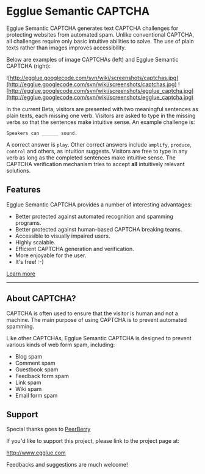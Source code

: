 # Egglue Semantic CAPTCHA #

Egglue Semantic CAPTCHA generates text CAPTCHA challenges for protecting websites from automated spam. Unlike conventional CAPTCHA, all challenges require only basic intuitive abilities to solve. The use of plain texts rather than images improves accessibility.

Below are examples of image CAPTCHAs (left) and Egglue Semantic CAPTCHA (right):

![http://egglue.googlecode.com/svn/wiki/screenshots/captchas.jpg](http://egglue.googlecode.com/svn/wiki/screenshots/captchas.jpg)    ![http://egglue.googlecode.com/svn/wiki/screenshots/egglue_captcha.jpg](http://egglue.googlecode.com/svn/wiki/screenshots/egglue_captcha.jpg)

In the current Beta, visitors are presented with two meaningful sentences as plain texts, each missing one verb. Visitors are asked to type in the missing verbs so that the sentences make intuitive sense. An example challenge is:

`Speakers can ______ sound.`

A correct answer is `play`. Other correct answers include `amplify`, `produce`, `control` and others, as intuition suggests. Visitors are free to type in any verb as long as the completed sentences make intuitive sense. The CAPTCHA verification mechanism tries to accept **all** intuitively relevant solutions.

## Features ##
Egglue Semantic CAPTCHA provides a number of interesting advantages:
  * Better protected against automated recognition and spamming programs.
  * Better protected against human-based CAPTCHA breaking teams.
  * Accessible to visually impaired users.
  * Highly scalable.
  * Efficient CAPTCHA generation and verification.
  * More enjoyable for the user.
  * It's free! :-)

[Learn more](http://code.google.com/p/egglue/wiki/Summary)


---

## About CAPTCHA? ##

CAPTCHA is often used to ensure that the visitor is human and not a machine. The main purpose of using CAPTCHA is to prevent automated spamming.

Like other CAPTCHAs, Egglue Semantic CAPTCHA is designed to prevent various kinds of web form spam, including:
  * Blog spam
  * Comment spam
  * Guestbook spam
  * Feedback form spam
  * Link spam
  * Wiki spam
  * Email form spam

## Support ##

Special thanks goes to [PeerBerry](http://www.peerberry.co)

If you'd like to support this project, please link to the project page at:

http://www.egglue.com

Feedbacks and suggestions are much welcome!